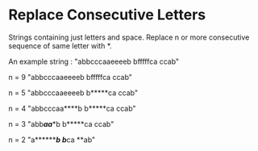 # Replace Consecutive Letters

Strings containing just letters and space.
Replace n or more consecutive sequence of same letter with *.

An example string : 
"abbcccaaeeeeb bfffffca ccab"

n = 9 "abbcccaaeeeeb bfffffca ccab" 

n = 5 "abbcccaaeeeeb b*****ca ccab" 

n = 4 "abbcccaa****b b*****ca ccab" 

n = 3 "abb***aa****b b*****ca ccab" 

n = 2 "a***********b b*****ca **ab"
